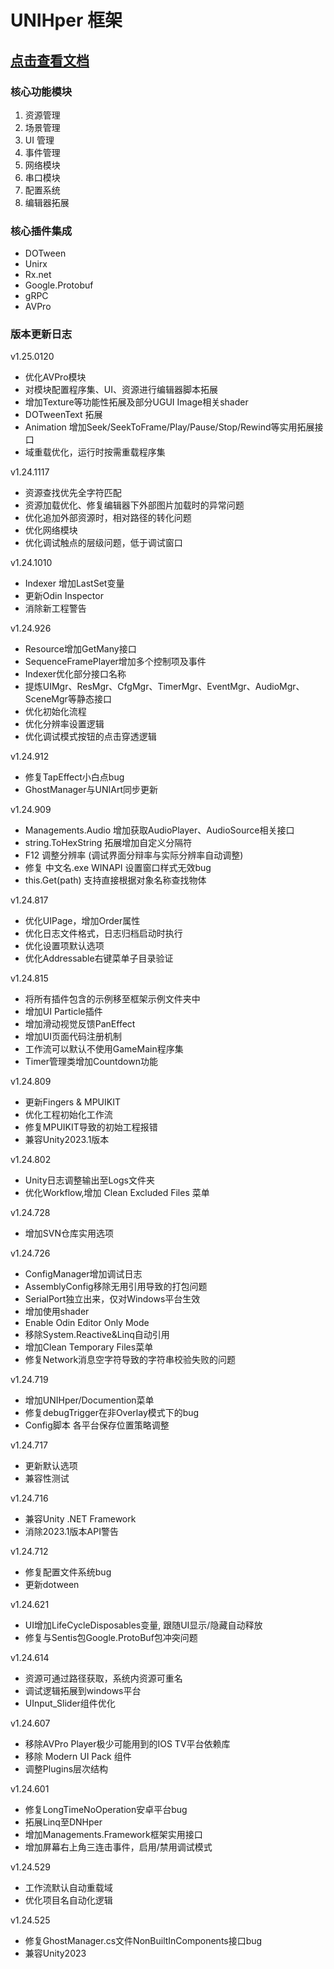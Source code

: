 # UNIHper 框架

## [点击查看文档](https://parful.gitbook.io/unihper-docs)

### 核心功能模块

1. 资源管理
2. 场景管理
3. UI 管理
4. 事件管理
5. 网络模块
6. 串口模块
7. 配置系统
8. 编辑器拓展

### 核心插件集成

-   DOTween
-   Unirx
-   Rx.net
-   Google.Protobuf
-   gRPC
-   AVPro


### 版本更新日志
v1.25.0120
- 优化AVPro模块
- 对模块配置程序集、UI、资源进行编辑器脚本拓展
- 增加Texture等功能性拓展及部分UGUI Image相关shader
- DOTweenText 拓展
- Animation 增加Seek/SeekToFrame/Play/Pause/Stop/Rewind等实用拓展接口
- 域重载优化，运行时按需重载程序集

v1.24.1117
 - 资源查找优先全字符匹配
 - 资源加载优化、修复编辑器下外部图片加载时的异常问题
 - 优化追加外部资源时，相对路径的转化问题
 - 优化网络模块
 - 优化调试触点的层级问题，低于调试窗口
  
v1.24.1010
 - Indexer 增加LastSet变量
 - 更新Odin Inspector
 - 消除新工程警告

v1.24.926
 - Resource增加GetMany接口
 - SequenceFramePlayer增加多个控制项及事件
 - Indexer优化部分接口名称
 - 提炼UIMgr、ResMgr、CfgMgr、TimerMgr、EventMgr、AudioMgr、SceneMgr等静态接口
 - 优化初始化流程
 - 优化分辨率设置逻辑
 - 优化调试模式按钮的点击穿透逻辑
  
v1.24.912
 - 修复TapEffect小白点bug
 - GhostManager与UNIArt同步更新
  
v1.24.909
 - Managements.Audio 增加获取AudioPlayer、AudioSource相关接口
 - string.ToHexString 拓展增加自定义分隔符
 - F12 调整分辨率 (调试界面分辩率与实际分辨率自动调整)
 - 修复 中文名.exe WINAPI 设置窗口样式无效bug
 - this.Get(path)  支持直接根据对象名称查找物体

v1.24.817
 - 优化UIPage，增加Order属性
 - 优化日志文件格式，日志归档启动时执行
 - 优化设置项默认选项
 - 优化Addressable右键菜单子目录验证

v1.24.815
 - 将所有插件包含的示例移至框架示例文件夹中
 - 增加UI Particle插件
 - 增加滑动视觉反馈PanEffect
 - 增加UI页面代码注册机制
 - 工作流可以默认不使用GameMain程序集
 - Timer管理类增加Countdown功能
  
v1.24.809
 - 更新Fingers & MPUIKIT
 - 优化工程初始化工作流
 - 修复MPUIKIT导致的初始工程报错
 - 兼容Unity2023.1版本

v1.24.802
 - Unity日志调整输出至Logs文件夹
 - 优化Workflow,增加 Clean Excluded Files 菜单
  
v1.24.728
- 增加SVN仓库实用选项

v1.24.726
- ConfigManager增加调试日志
- AssemblyConfig移除无用引用导致的打包问题
- SerialPort独立出来，仅对Windows平台生效
- 增加使用shader
- Enable Odin Editor Only Mode
- 移除System.Reactive&Linq自动引用
- 增加Clean Temporary Files菜单
- 修复Network消息空字符导致的字符串校验失败的问题

v1.24.719
- 增加UNIHper/Documention菜单
- 修复debugTrigger在非Overlay模式下的bug
- Config脚本 各平台保存位置策略调整

v1.24.717
- 更新默认选项
- 兼容性测试

v1.24.716
- 兼容Unity .NET Framework
- 消除2023.1版本API警告

v1.24.712
- 修复配置文件系统bug
- 更新dotween

v1.24.621
- UI增加LifeCycleDisposables变量, 跟随UI显示/隐藏自动释放
- 修复与Sentis包Google.ProtoBuf包冲突问题

v1.24.614
- 资源可通过路径获取，系统内资源可重名
- 调试逻辑拓展到windows平台
- UInput_Slider组件优化

v1.24.607
- 移除AVPro Player极少可能用到的IOS TV平台依赖库
- 移除 Modern UI Pack 组件
- 调整Plugins层次结构

v1.24.601
- 修复LongTimeNoOperation安卓平台bug
- 拓展Linq至DNHper
- 增加Managements.Framework框架实用接口
- 增加屏幕右上角三连击事件，启用/禁用调试模式

v1.24.529
- 工作流默认自动重载域
- 优化项目名自动化逻辑

v1.24.525
- 修复GhostManager.cs文件NonBuiltInComponents接口bug
- 兼容Unity2023
  

